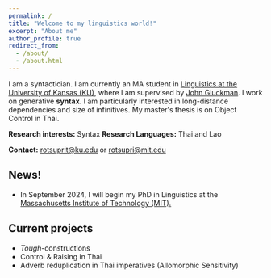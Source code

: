 ```yaml
---
permalink: /
title: "Welcome to my linguistics world!"
excerpt: "About me"
author_profile: true
redirect_from: 
  - /about/
  - /about.html
---
```



I am a syntactician. I am currently an MA student in [Linguistics at the University of Kansas (KU)](https://linguistics.ku.edu), where I am supervised by [John Gluckman](https://www.jgluckman.com/index.html). I work on generative **syntax**. I am particularly interested in long-distance dependencies and size of infinitives. My master's thesis is on Object Control in Thai.



**Research interests:** Syntax
**Research Languages:** Thai and Lao

**Contact:** [rotsuprit@ku.edu]() or [rotsupri@mit.edu]() 

## News!
  - In September 2024, I will begin my PhD in Linguistics at the [Massachusetts Institute of Technology (MIT).](https://linguistics.mit.edu)
    
## Current projects
  - _Tough_-constructions
  - Control & Raising in Thai
  - Adverb reduplication in Thai imperatives (Allomorphic Sensitivity)
